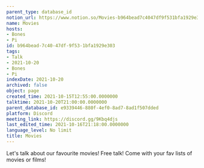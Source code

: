```yaml
---
parent_type: database_id
notion_url: https://www.notion.so/Movies-b964bead7c4047df9f531bfa1929e303
name: Movies
hosts:
- Bones
- Pi
id: b964bead-7c40-47df-9f53-1bfa1929e303
tags:
- Talk
- 2021-10-20
- Bones
- Pi
indexDate: 2021-10-20
archived: false
object: page
created_time: 2021-10-15T12:55:00.0000000
talktime: 2021-10-20T21:00:00.0000000
parent_database_id: e9339446-880f-4ef0-8ad7-8ad1f507dded
platform: Discord
meeting_link: https://discord.gg/9Kbq4djs
last_edited_time: 2021-10-16T21:18:00.0000000
language_level: No limit
title: Movies
---
```


Let's talk about our favourite movies!
Free talk! Come with your fav lists of movies or films!


